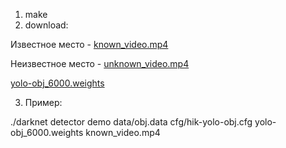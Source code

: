 1. make
2. download:

Известное место - [known_video.mp4](https://drive.google.com/open?id=1Vp6uQkrsAjsMSDCnGnt-XgHxBD9NoTni)

Неизвестное место - [unknown_video.mp4](https://drive.google.com/open?id=1Ldo2827CfbLMPdMIdZAwUmnQ3OIc3dHE)

[yolo-obj_6000.weights](https://drive.google.com/open?id=1zIsCn8nJIl0pVnmnx_cigt32hLlit8Uw)

3. Пример:

./darknet detector demo data/obj.data cfg/hik-yolo-obj.cfg yolo-obj_6000.weights known_video.mp4

